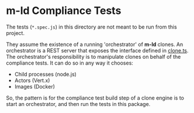 # **m-ld** Compliance Tests
The tests (`*.spec.js`) in this directory are not meant to be run from this
project.

They assume the existence of a running 'orchestrator' of **m-ld** clones. An
orchestrator is a REST server that exposes the interface defined in
[clone.ts](../src/clone.ts). The orchestrator's responsibility is to manipulate
clones on behalf of the compliance tests. It can do so in any way it chooses:
* Child processes (node.js)
* Actors (Vert.x)
* Images (Docker)

So, the pattern is for the compliance test build step of a clone engine is to
start an orchestrator, and then run the tests in this package.
